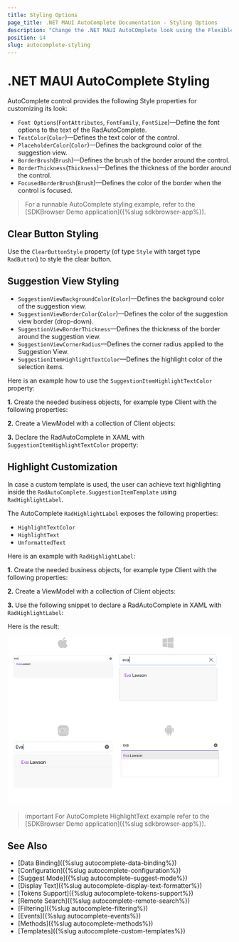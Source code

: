 ```yaml
---
title: Styling Options
page_title: .NET MAUI AutoComplete Documentation - Styling Options
description: "Change the .NET MAUI AutoCOmplete look using the Flexible Styling API."
position: 14
slug: autocomplete-styling
---
```


# .NET MAUI AutoComplete Styling

AutoComplete control provides the following Style properties for customizing its look:

* `Font Options`(`FontAttributes`, `FontFamily`, `FontSize`)&mdash;Define the font options to the text of the RadAutoComplete.
* `TextColor`(`Color`)&mdash;Defines the text color of the control.
* `PlaceholderColor`(`Color`)&mdash;Defines the background color of the suggestion view.
* `BorderBrush`(`Brush`)&mdash;Defines the brush of the border around the control.
* `BorderThickness`(`Thickness`)&mdash;Defines the thickness of the border around the control.
* `FocusedBorderBrush`(`Brush`)&mdash;Defines the color of the border when the control is focused.

> For a runnable AutoComplete styling example, refer to the [SDKBrowser Demo application]({%slug sdkbrowser-app%}).

## Clear Button Styling

Use the `ClearButtonStyle` property (of type `Style` with target type `RadButton`) to style the clear button. 

## Suggestion View Styling 

* `SuggestionViewBackgroundColor`(`Color`)&mdash;Defines the background color of the suggestion view.
* `SuggestionViewBorderColor`(`Color`)&mdash;Defines the color of the suggestion view border (drop-down).
* `SuggestionViewBorderThickness`&mdash;Defines the thickness of the border around the suggestion view.
* `SuggestionViewCornerRadius`&mdash;Defines the corner radius applied to the Suggestion View.
* `SuggestionItemHighlightTextColor`&mdash;Defines the highlight color of the selection items.


Here is an example how to use the `SuggestionItemHighlightTextColor` property:

**1.** Create the needed business objects, for example type Client with the following properties:

<snippet id='autocomplete-client-businessobject'/>

**2.** Create a ViewModel with a collection of Client objects:

<snippet id='autocomplete-clients-viewmodel'/>

**3.** Declare the RadAutoComplete in XAML with `SuggestionItemHighlightTextColor` property:

<snippet id='autocomplete-highlight-text'/>

## Highlight Customization

In case a custom template is used, the user can achieve text highlighting inside the `RadAutoComplete.SuggestionItemTemplate` using `RadHighlightLabel`.

The AutoComplete `RadHighlightLabel` exposes the following properties:

* `HighlightTextColor`
* `HighlightText`
* `UnformattedText`

Here is an example with `RadHighlightLabel`:

**1.** Create the needed business objects, for example type Client with the following properties:

<snippet id='autocomplete-client-businessobject'/>

**2.** Create a ViewModel with a collection of Client objects:

<snippet id='autocomplete-clients-viewmodel'/>

**3.** Use the following snippet to declare a RadAutoComplete in XAML with `RadHighlightLabel`:

<snippet id='autocomplete-highlight-text-behavior'/>

Here is the result:

![AutoComplete Highlight Customization](images/autocomplete-highlight.png "AutoComplete Highlight Customization")

>important For AutoComplete HighlightText example refer to the [SDKBrowser Demo application]({%slug sdkbrowser-app%}).

## See Also

- [Data Binding]({%slug autocomplete-data-binding%})
- [Configuration]({%slug autocomplete-configuration%})
- [Suggest Mode]({%slug autocomplete-suggest-mode%})
- [Display Text]({%slug autocomplete-display-text-formatter%})
- [Tokens Support]({%slug autocomplete-tokens-support%})
- [Remote Search]({%slug autocomplete-remote-search%})
- [Filtering]({%slug autocomplete-filtering%})
- [Events]({%slug autocomplete-events%})
- [Methods]({%slug autocomplete-methods%})
- [Templates]({%slug autocomplete-custom-templates%})